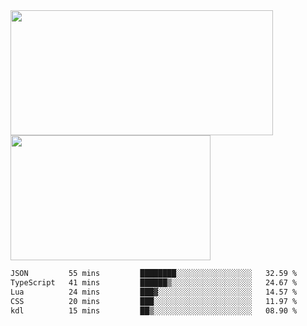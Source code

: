 <a href="https://github.com/anuraghazra/github-readme-stats">
  <img height=200 width=420 align="center" src="https://github-readme-stats.vercel.app/api?username=airRnot1106&hide_title=true&show_icons=true&rank_icon=github" />
</a>
<a href="https://github.com/anuraghazra/convoychat">
  <img height=200 width=320 align="center" src="https://github-readme-stats.vercel.app/api/top-langs/?username=airRnot1106&hide_title=true&layout=compact&hide=html,css" />
</a>

<!--START_SECTION:waka-->

```txt
JSON         55 mins         ████████░░░░░░░░░░░░░░░░░   32.59 %
TypeScript   41 mins         ██████▒░░░░░░░░░░░░░░░░░░   24.67 %
Lua          24 mins         ███▓░░░░░░░░░░░░░░░░░░░░░   14.57 %
CSS          20 mins         ███░░░░░░░░░░░░░░░░░░░░░░   11.97 %
kdl          15 mins         ██▒░░░░░░░░░░░░░░░░░░░░░░   08.90 %
```

<!--END_SECTION:waka-->
